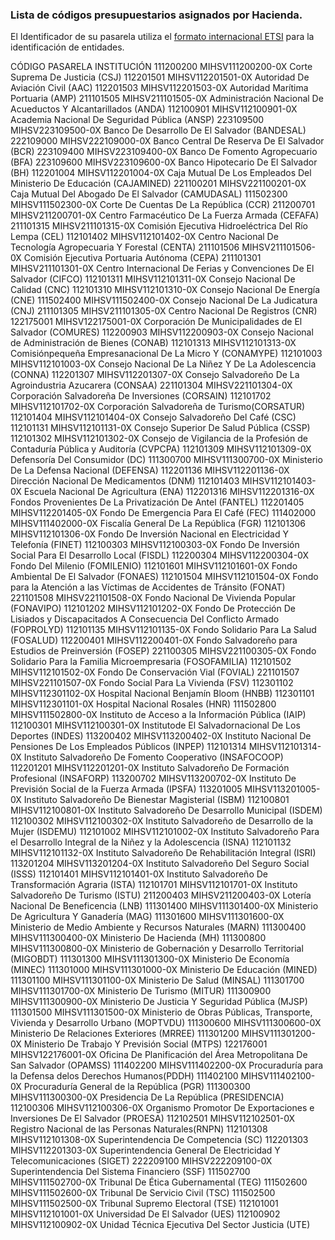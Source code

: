 
### Lista de códigos presupuestarios asignados por Hacienda.

El Identificador de su pasarela utiliza el [formato internacional ETSI](https://www.etsi.org/deliver/etsi_en/319400_319499/31941201/01.01.01_60/en_31941201v010101p.pdf) para la identificación de entidades.

CÓDIGO	PASARELA	INSTITUCIÓN
111200200	MIHSV111200200-0X	Corte Suprema De Justicia (CSJ)
112201501	MIHSV112201501-0X	Autoridad De Aviación Civil (AAC)
112201503	MIHSV112201503-0X	Autoridad Marítima Portuaria (AMP)
211101505	MIHSV211101505-0X	Administración Nacional De Acueductos Y Alcantarillados (ANDA)
112100901	MIHSV112100901-0X	Academia Nacional De Seguridad Pública (ANSP)
223109500	MIHSV223109500-0X	Banco De Desarrollo De El Salvador (BANDESAL)
222109000	MIHSV222109000-0X	Banco Central De Reserva De El Salvador (BCR)
223109400	MIHSV223109400-0X	Banco De Fomento Agropecuario (BFA)
223109600	MIHSV223109600-0X	Banco Hipotecario De El Salvador (BH)
112201004	MIHSV112201004-0X	Caja Mutual De Los Empleados Del Ministerio De Educación (CAJAMINED)
221100201	MIHSV221100201-0X	Caja Mutual Del Abogado De El Salvador (CAMUDASAL)
111502300	MIHSV111502300-0X	Corte De Cuentas De La República (CCR)
211200701	MIHSV211200701-0X	Centro Farmacéutico De La Fuerza Armada (CEFAFA)
211101315	MIHSV211101315-0X	Comisión Ejecutiva Hidroeléctrica Del Río Lempa (CEL)
112101402	MIHSV112101402-0X	Centro Nacional De Tecnología Agropecuaria Y Forestal (CENTA)
211101506	MIHSV211101506-0X	Comisión Ejecutiva Portuaria Autónoma (CEPA)
211101301	MIHSV211101301-0X	Centro Internacional De Ferias y Convenciones De El Salvador (CIFCO)
112101311	MIHSV112101311-0X	Consejo Nacional De Calidad (CNC)
112101310	MIHSV112101310-0X	Consejo Nacional De Energía (CNE)
111502400	MIHSV111502400-0X	Consejo Nacional De La Judicatura (CNJ)
211101305	MIHSV211101305-0X	Centro Nacional De Registros (CNR)
122175001	MIHSV122175001-0X	Corporación De Municipalidades de El Salvador (COMURES)
112200903	MIHSV112200903-0X	Consejo Nacional de Administración de Bienes (CONAB)
112101313	MIHSV112101313-0X	Comisiónpequeña Empresanacional  De  La  Micro  Y (CONAMYPE)
112101003	MIHSV112101003-0X	Consejo Nacional De La Niñez Y De La Adolescencia  (CONNA)
112201307	MIHSV112201307-0X	Consejo Salvadoreño De La Agroindustria Azucarera (CONSAA)
221101304	MIHSV221101304-0X	Corporación Salvadoreña De Inversiones (CORSAIN)
112101702	MIHSV112101702-0X	Corporación Salvadoreña de Turismo(CORSATUR)
112101404	MIHSV112101404-0X	Consejo Salvadoreño Del Café (CSC)
112101131	MIHSV112101131-0X	Consejo Superior De Salud Pública (CSSP)
112101302	MIHSV112101302-0X	Consejo  de Vigilancia de la Profesión de Contaduría Pública y Auditoría (CVPCPA)
112101309	MIHSV112101309-0X	Defensoría Del Consumidor (DC)
111300700	MIHSV111300700-0X	Ministerio De La Defensa Nacional  (DEFENSA)
112201136	MIHSV112201136-0X	Dirección Nacional De Medicamentos (DNM)
112101403	MIHSV112101403-0X	Escuela Nacional De Agricultura (ENA)
112201316	MIHSV112201316-0X	Fondos Provenientes De La Privatización De Antel (FANTEL)
112201405	MIHSV112201405-0X	Fondo De Emergencia Para El Café (FEC)
111402000	MIHSV111402000-0X	Fiscalía General De La República (FGR)
112101306	MIHSV112101306-0X	Fondo De Inversión Nacional en Electricidad Y Telefonía (FINET)
112100303	MIHSV112100303-0X	Fondo De Inversión Social Para El Desarrollo Local (FISDL)
112200304	MIHSV112200304-0X	Fondo Del Milenio (FOMILENIO)
112101601	MIHSV112101601-0X	Fondo Ambiental De El Salvador (FONAES)
112101504	MIHSV112101504-0X	Fondo para la Atención a las Víctimas de Accidentes de Tránsito (FONAT)
221101508	MIHSV221101508-0X	Fondo Nacional De Vivienda Popular (FONAVIPO)
112101202	MIHSV112101202-0X	Fondo De Protección De Lisiados y Discapacitados A Consecuencia Del Conflicto Armado (FOPROLYD)
112101135	MIHSV112101135-0X	Fondo Solidario Para La Salud (FOSALUD)
112200401	MIHSV112200401-0X	Fondo Salvadoreño para Estudios de Preinversión (FOSEP)
221100305	MIHSV221100305-0X	Fondo Solidario Para la Familia Microempresaria (FOSOFAMILIA)
112101502	MIHSV112101502-0X	Fondo De Conservación Vial (FOVIAL)
221101507	MIHSV221101507-0X	Fondo Social Para La Vivienda (FSV)
112301102	MIHSV112301102-0X	Hospital Nacional Benjamín Bloom (HNBB)
112301101	MIHSV112301101-0X	Hospital Nacional Rosales (HNR)
111502800	MIHSV111502800-0X	Instituto de Acceso a la Información Pública (IAIP)
112100301	MIHSV112100301-0X	Institutode El Salvadornacional De Los Deportes (INDES)
113200402	MIHSV113200402-0X	Instituto Nacional De Pensiones De Los Empleados Públicos (INPEP)
112101314	MIHSV112101314-0X	Instituto Salvadoreño De Fomento Cooperativo (INSAFOCOOP)
112201201	MIHSV112201201-0X	Instituto Salvadoreño De Formación Profesional (INSAFORP)
113200702	MIHSV113200702-0X	Instituto De Previsión Social de la Fuerza Armada (IPSFA)
113201005	MIHSV113201005-0X	Instituto Salvadoreño De Bienestar Magisterial (ISBM)
112100801	MIHSV112100801-0X	Instituto Salvadoreño De Desarrollo Municipal (ISDEM)
112100302	MIHSV112100302-0X	Instituto Salvadoreño de Desarrollo de la Mujer (ISDEMU)
112101002	MIHSV112101002-0X	Instituto Salvadoreño Para el Desarrollo Integral de la Niñez y la Adolescencia (ISNA)
112101132	MIHSV112101132-0X	Instituto Salvadoreño De Rehabilitación Integral (ISRI)
113201204	MIHSV113201204-0X	Instituto Salvadoreño Del Seguro Social (ISSS)
112101401	MIHSV112101401-0X	Instituto Salvadoreño De Transformación Agraria (ISTA)
112101701	MIHSV112101701-0X	Instituto Salvadoreño De Turismo (ISTU)
211200403	MIHSV211200403-0X	Lotería Nacional De Beneficencia (LNB)
111301400	MIHSV111301400-0X	Ministerio De Agricultura Y Ganadería (MAG)
111301600	MIHSV111301600-0X	Ministerio de Medio Ambiente y Recursos Naturales (MARN)
111300400	MIHSV111300400-0X	Ministerio De Hacienda (MH)
111300800	MIHSV111300800-0X	Ministerio de Gobernación y Desarrollo Territorial (MIGOBDT)
111301300	MIHSV111301300-0X	Ministerio De Economía (MINEC)
111301000	MIHSV111301000-0X	Ministerio De Educación (MINED)
111301100	MIHSV111301100-0X	Ministerio De Salud (MINSAL)
111301700	MIHSV111301700-0X	Ministerio De Turismo (MITUR)
111300900	MIHSV111300900-0X	Ministerio De Justicia Y Seguridad Pública (MJSP)
111301500	MIHSV111301500-0X	Ministerio de Obras Públicas, Transporte, Vivienda y Desarrollo Urbano (MOPTVDU)
111300600	MIHSV111300600-0X	Ministerio De Relaciones Exteriores (MRREE)
111301200	MIHSV111301200-0X	Ministerio De Trabajo Y Previsión Social (MTPS)
122176001	MIHSV122176001-0X	Oficina De Planificación del Área Metropolitana De San Salvador (OPAMSS)
111402200	MIHSV111402200-0X	Procuraduría para la Defensa delos Derechos Humanos(PDDH)
111402100	MIHSV111402100-0X	Procuraduría General de la República (PGR)
111300300	MIHSV111300300-0X	Presidencia De La República (PRESIDENCIA)
112100306	MIHSV112100306-0X	Organismo Promotor De Exportaciones e Inversiones De El Salvador (PROESA)
112102501	MIHSV112102501-0X	Registro Nacional de las Personas Naturales(RNPN)
112101308	MIHSV112101308-0X	Superintendencia De Competencia (SC)
112201303	MIHSV112201303-0X	Superintendencia General De Electricidad Y Telecomunicaciones (SIGET)
222209100	MIHSV222209100-0X	Superintendencia Del Sistema Financiero (SSF)
111502700	MIHSV111502700-0X	Tribunal De Ética Gubernamental (TEG)
111502600	MIHSV111502600-0X	Tribunal De Servicio Civil (TSC)
111502500	MIHSV111502500-0X	Tribunal Supremo Electoral (TSE)
112101001	MIHSV112101001-0X	Universidad De El Salvador (UES)
112100902	MIHSV112100902-0X	Unidad Técnica Ejecutiva Del Sector Justicia (UTE)
